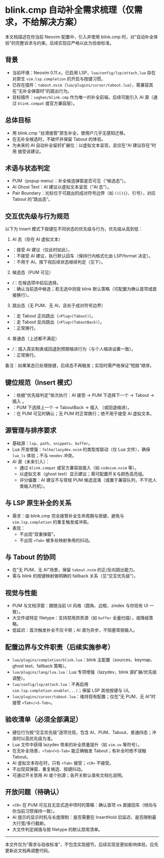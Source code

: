 # blink.cmp 自动补全需求梳理（仅需求，不给解决方案）

本文档描述在你当前 Neovim 配置中，引入并使用 blink.cmp 时，对“自动补全体验”的完整诉求与约束。后续实现应严格以此为验收标准。

## 背景

- 当前环境：Neovim 0.11.x，已启用 LSP，`lua/config/lsp/attach.lua` 存在对原生 `vim.lsp.completion` 的开启与按键习惯。
- 已存在插件：`tabout.nvim`（`lua/plugins/cursor/tabout.lua`），需兼容其在“无补全弹窗时”的跳出行为。
- 目标插件：`saghen/blink.cmp` 作为唯一的补全前端，后续可能引入 AI 源（通过 `blink.compat` 或官方兼容层）。

## 总体目标

- 用 blink.cmp “丝滑接管”原生补全，使用户几乎无感知迁移。
- 在无补全候选时，不破坏并保留 Tabout 的体验。
- 为未来的 AI 自动补全留好扩展位：以虚拟文本呈现，且仅在“AI 建议存在”时用 <Tab> 接受该建议。

## 术语与状态判定

- PUM（popup menu）：补全候选弹窗是否可见（“候选态”）。
- AI Ghost Text：AI 建议以虚拟文本呈现（“AI 态”）。
- Pair Boundary：光标位于可跳出的成对符号边界（如 `()[]{}`、引号），对应 Tabout 的“跳出态”。

## 交互优先级与行为规范

以下为 Insert 模式下按键在不同状态的优先级与行为，优先级从高到低：

1) AI 态（存在 AI 虚拟文本）

- <Tab>：接受 AI 建议（仅此时如此）。
- <CR>：不接受 AI 建议，执行默认回车（保持行内格式化由 LSP/format 决定）。
- <S-Tab>：不用于 AI，按下视后续状态继续判定（见下）。

2) 候选态（PUM 可见）

- <Tab>/<S-Tab>：在候选项中前后选择。
- <CR>：确认当前选中候选；若无选中则按 blink 默认策略（可配置为确认首项或直接换行）。

3) 跳出态（无 PUM、无 AI，且处于成对符号边界）

- <Tab>：走 Tabout 正向跳出（`<Plug>(Tabout)`）。
- <S-Tab>：走 Tabout 反向跳出（`<Plug>(TaboutBack)`）。
- <CR>：正常换行。

4) 普通态（上述都不满足）

- <Tab>/<S-Tab>：插入真实制表或回退到预期缩进行为（与个人缩进设置一致）。
- <CR>：正常换行。

备注：如果某态已处理按键，后续态不再触发；实现时需严格保证“短路”顺序。

## 键位规范（Insert 模式）

- <Tab>：依据“优先级判定”依次执行：AI 接受 → PUM 下选择下一个 → Tabout → 插入 <Tab>。
- <S-Tab>：PUM 下选择上一个 → TaboutBack → 插入 <S-Tab>（或回退缩进）。
- <CR>：在 PUM 可见时确认；无 PUM 时正常换行；绝不用于接受 AI 虚拟文本。

## 源管理与排序要求

- 基础源：`lsp`、`path`、`snippets`、`buffer`。
- Lua 开发增强：`folke/lazydev.nvim` 的类型库联动（仅 Lua 文件），确保 `lua_ls` 体验；不与 `neodev` 冲突。
- AI 源（未来引入）：
    - 通过 `blink.compat` 或官方兼容层接入（如 `codeium.nvim` 等）。
    - 以虚拟文本（ghost text）显示建议；需可配置开关与颜色高亮组。
    - 评分偏置：AI 建议不与常规 PUM 候选混淆（或置于兼容队列，不干扰人类输入时机）。

## 与 LSP 原生补全的关系

- 需求：由 blink.cmp 完全接管补全生命周期与按键，避免与 `vim.lsp.completion` 的重复触发或冲突。
- 表现：
    - 不出现“双重弹窗”。
    - 不出现 `<Tab>` 被多处映射争用的抖动。

## 与 Tabout 的协同

- 在“无 PUM、无 AI”场景，保留 `tabout.nvim` 的正/反向跳出能力。
- 需与 blink 的按键映射做明确的 fallback 关系（见“交互优先级”）。

## 视觉与性能

- PUM 与文档浮窗：跟随当前 UI 风格（圆角、边框、zindex 与你现有 UI 一致）。
- 大文件或特定 filetype：支持禁用昂贵源（如 `buffer` 全量扫描），或降级策略。
- 低延迟：首次触发补全不应卡顿；AI 源为异步，不阻塞常规输入。

## 配置边界与文件职责（后续实施参考）

- `lua/plugins/completion/blink.lua`：blink 主配置（sources、keymap、ghost text、fallback 策略）。
- `lua/plugins/lang/lua.lua`：Lua 专项增强（lazydev，blink 源扩展/优先级调整）。
- `lua/config/lsp/attach.lua`：不再启用 `vim.lsp.completion.enable(...)`；保留 LSP 其他按键与 UI。
- `lua/plugins/cursor/tabout.lua`：维持现有配置；仅在“无 PUM、无 AI”时接管 `<Tab>/<S-Tab>`。

## 验收清单（必须全部满足）

- 键位行为按“交互优先级”逐项兑现，包含 AI、PUM、Tabout、普通四态；冲突时以高优先级为准。
- Lua 文件中获得 lazydev 带来的补全质量提升（如 `vim.uv` 等符号）。
- 在无补全场景，`<Tab>`/`<S-Tab>` 能正确触发 Tabout；有补全时绝不误触 Tabout。
- AI 虚拟文本存在时，只有 `<Tab>` 接受；`<CR>` 不接受。
- 不出现双弹窗、重复候选、按键抖动。
- 可通过开关禁用 AI 或个别源；各开关默认值有文档化说明。

## 开放问题（待确认）

- `<CR>` 在 PUM 可见且无显式选中项时的策略：确认首项 vs 直接回车（倾向与你当前习惯保持一致）。
- AI 提示的显示时机与长度限制：是否需要在 InsertHold 后延迟、是否限制最大行宽/多行截断。
- 大文件判定阈值与按 filetype 的默认禁用清单。

---
本文件仅为“需求与验收标准”，不包含实现细节。后续实现变更如影响体验，应先更新此文档再调整代码。
